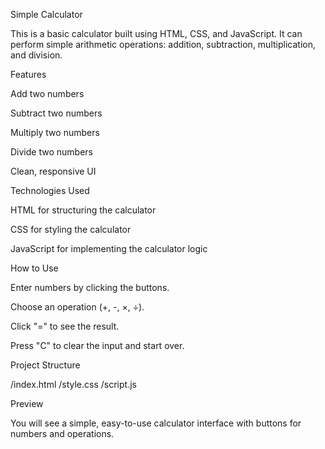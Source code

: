 Simple Calculator

This is a basic calculator built using HTML, CSS, and JavaScript.
It can perform simple arithmetic operations: addition, subtraction, multiplication, and division.

Features

Add two numbers

Subtract two numbers

Multiply two numbers

Divide two numbers

Clean, responsive UI

Technologies Used

HTML for structuring the calculator

CSS for styling the calculator

JavaScript for implementing the calculator logic

How to Use

Enter numbers by clicking the buttons.

Choose an operation (+, -, ×, ÷).

Click "=" to see the result.

Press "C" to clear the input and start over.

Project Structure

/index.html
/style.css
/script.js

Preview

You will see a simple, easy-to-use calculator interface with buttons for numbers and operations.
